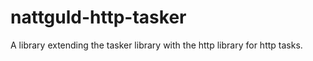 # nattguld-http-tasker
A library extending the tasker library with the http library for http tasks.
